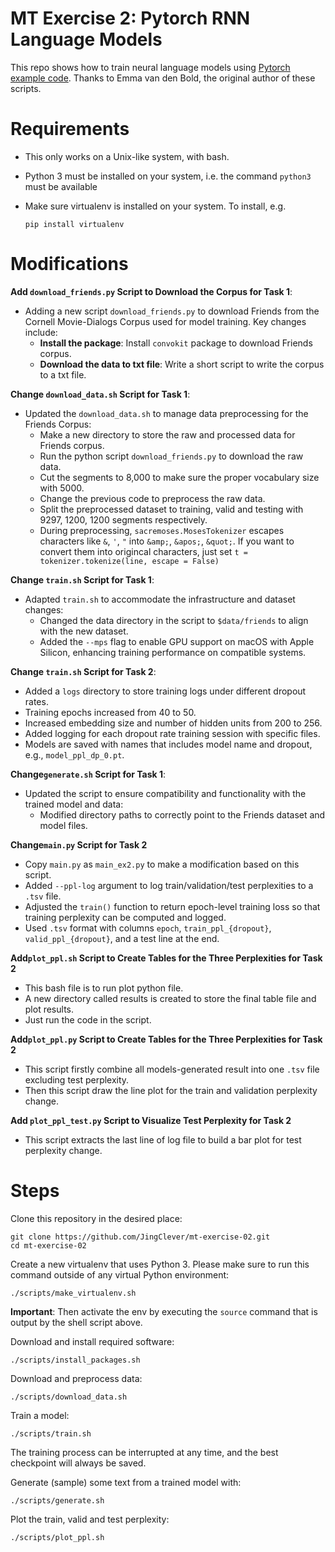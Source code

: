 # MT Exercise 2: Pytorch RNN Language Models

This repo shows how to train neural language models using [Pytorch example code](https://github.com/pytorch/examples/tree/master/word_language_model). Thanks to Emma van den Bold, the original author of these scripts. 

# Requirements

- This only works on a Unix-like system, with bash.
- Python 3 must be installed on your system, i.e. the command `python3` must be available
- Make sure virtualenv is installed on your system. To install, e.g.

    `pip install virtualenv`

# Modifications

**Add `download_friends.py` Script to Download the Corpus for Task 1**:
- Adding a new script `download_friends.py` to download Friends from the Cornell Movie-Dialogs Corpus used for model training. Key changes include:
  - **Install the package**: Install `convokit` package to download Friends corpus.
  - **Download the data to txt file**: Write a short script to write the corpus to a txt file.

**Change `download_data.sh` Script for Task 1**:
- Updated the `download_data.sh` to manage data preprocessing for the Friends Corpus:
  - Make a new directory to store the raw and processed data for Friends corpus.
  - Run the python script `download_friends.py` to download the raw data.
  - Cut the segments to 8,000 to make sure the proper vocabulary size with 5000.
  - Change the previous code to preprocess the raw data.
  - Split the preprocessed dataset to training, valid and testing with 9297, 1200, 1200 segments respectively.
  - During preprocessing, `sacremoses.MosesTokenizer`  escapes characters like `&`, `'`, `"` into `&amp;`, `&apos;`, `&quot;`. If you want to convert them into origincal characters, just set `t = tokenizer.tokenize(line, escape = False)`

**Change `train.sh` Script for Task 1**:
- Adapted `train.sh` to accommodate the infrastructure and dataset changes:
  - Changed the data directory in the script to `$data/friends` to align with the new dataset.
  - Added the `--mps` flag to enable GPU support on macOS with Apple Silicon, enhancing training performance on compatible systems.

**Change `train.sh` Script for Task 2**:
- Added a `logs` directory to store training logs under different dropout rates.
- Training epochs increased from 40 to 50.
- Increased embedding size and number of hidden units from 200 to 256.
- Added logging for each dropout rate training session with specific files.
- Models are saved with names that includes model name and dropout, e.g., `model_ppl_dp_0.pt`.

**Change`generate.sh` Script for Task 1**:
- Updated the script to ensure compatibility and functionality with the trained model and data:
  - Modified directory paths to correctly point to the Friends dataset and model files.

**Change`main.py` Script for Task 2**
- Copy `main.py` as `main_ex2.py` to make a modification based on this script.
- Added `--ppl-log` argument to log train/validation/test perplexities to a `.tsv` file.
- Adjusted the `train()` function to return epoch-level training loss so that training perplexity can be computed and logged.
- Used `.tsv` format with columns `epoch`, `train_ppl_{dropout}`, `valid_ppl_{dropout}`, and a test line at the end.

**Add`plot_ppl.sh` Script to Create Tables for the Three Perplexities for Task 2**
- This bash file is to run plot python file.
- A new directory called results is created to store the final table file and plot results.
- Just run the code in the script.

**Add`plot_ppl.py` Script to Create Tables for the Three Perplexities for Task 2**
- This script firstly combine all models-generated result into one `.tsv` file excluding test perplexity.
- Then this script draw the line plot for the train and validation perplexity change. 

**Add `plot_ppl_test.py` Script to Visualize Test Perplexity for Task 2**
- This script extracts the last line of log file to build a bar plot for test perplexity change.


# Steps

Clone this repository in the desired place:

    git clone https://github.com/JingClever/mt-exercise-02.git
    cd mt-exercise-02

Create a new virtualenv that uses Python 3. Please make sure to run this command outside of any virtual Python environment:

    ./scripts/make_virtualenv.sh

**Important**: Then activate the env by executing the `source` command that is output by the shell script above.

Download and install required software:

    ./scripts/install_packages.sh

Download and preprocess data:

    ./scripts/download_data.sh

Train a model:

    ./scripts/train.sh

The training process can be interrupted at any time, and the best checkpoint will always be saved.

Generate (sample) some text from a trained model with:

    ./scripts/generate.sh

Plot the train, valid and test perplexity:

    ./scripts/plot_ppl.sh

    


